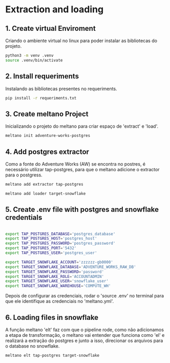 # Extraction and loading

## 1. Create virtual Enviroment
Criando o ambiente virtual no linux para poder instalar as bibliotecas do projeto.

```bash
python3 -m venv .venv
source .venv/bin/activate
```

## 2. Install requeriments
Instalando as bibliotecas presentes no requeriments.

```bash
pip install -r requeriments.txt
```

## 3. Create meltano Project
Inicializando o projeto do meltano para criar espaço de 'extract' e 'load'.

```bash
meltano init adventure-works-postgres
```

## 4. Add postgres extractor
Como a fonte do Adventure Works (AW) se encontra no postres, é necessário utilizar tap-postgres, para que o meltano
adicione o extractor para o postgress.

```bash
meltano add extractor tap-postgres

meltano add loader target-snowflake
```

## 5. Create .env file with postgres and snowflake credentials

```bash

export TAP_POSTGRES_DATABASE='postgres_database'
export TAP_POSTGRES_HOST='postgres_host'
export TAP_POSTGRES_PASSWORD='postgres_password'
export TAP_POSTGRES_PORT='5432'
export TAP_POSTGRES_USER='postgres_user'

export TARGET_SNOWFLAKE_ACCOUNT='zzzzzz-gb0000'
export TARGET_SNOWFLAKE_DATABASE='ADVENTURE_WORKS_RAW_DB'
export TARGET_SNOWFLAKE_PASSWORD='password'
export TARGET_SNOWFLAKE_ROLE='ACCOUNTADMIN'
export TARGET_SNOWFLAKE_USER='snowflake_user'
export TARGET_SNOWFLAKE_WAREHOUSE='COMPUTE_WH'

```

Depois de configurar as credenciais, rodar o 'source .env' no terminal para que ele identifique as credenciais no 'meltano.yml'.

## 6. Loading files in snowflake
A função meltano 'elt' faz com que o pipeline rode, como não adicionamos a etapa de transformação, o meltano vai entender que
funciona como 'el' e realizará a extração do postgres e junto a isso, direcionar os arquivos para o database no snowflake.

```bash
meltano elt tap-postgres target-snowflake
```

